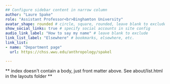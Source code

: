 ```yaml
---
## Configure sidebar content in narrow column
author: "Laure Spake"
role: "Assistant Professor<br>Binghamton University"
avatar_shape: rounded # circle, square, rounded, leave blank to exclude
show_social_links: true # specify social accounts in site config
audio_link_label: "How to say my name" # leave blank to exclude
link_list_label: "Elsewhere" # bookmarks, elsewhere, etc.
link_list:
- name: "Department page"
  url: https://chss.wwu.edu/anthropology/spakel

---
```


** index doesn't contain a body, just front matter above.
See about/list.html in the layouts folder **